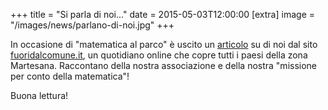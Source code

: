 +++
title = "Si parla di noi..."
date = 2015-05-03T12:00:00
[extra]
image = "/images/news/parlano-di-noi.jpg"
+++

In occasione di "matematica al parco" è uscito un [articolo][1] su di noi dal sito [fuoridalcomune.it][2], un quotidiano online
che copre tutti i paesi della zona Martesana.
Raccontano della nostra associazione e della nostra "missione per conto della matematica"!

Buona lettura!

[1]: http://www.fuoridalcomune.it/2015/05/03/vimodrone-pioltello-pigreco-unassociazione-in-missione-per-conto-della-matematica/
[2]: http://www.fuoridalcomune.it/
